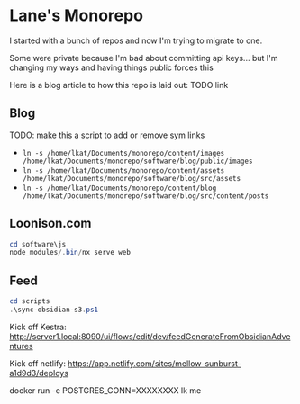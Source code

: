 # Lane's Monorepo

I started with a bunch of repos and now I'm trying to migrate to one.

Some were private because I'm bad about committing api keys... but I'm changing my ways and having things public forces this 

Here is a blog article to how this repo is laid out:
TODO link






## Blog
TODO: make this a script to add or remove sym links

- `ln -s /home/lkat/Documents/monorepo/content/images /home/lkat/Documents/monorepo/software/blog/public/images`
- `ln -s /home/lkat/Documents/monorepo/content/assets /home/lkat/Documents/monorepo/software/blog/src/assets`
- `ln -s /home/lkat/Documents/monorepo/content/blog /home/lkat/Documents/monorepo/software/blog/src/content/posts`

## Loonison.com

```powershell
cd software\js
node_modules/.bin/nx serve web

```

## Feed

```powershell
cd scripts
.\sync-obsidian-s3.ps1
```

Kick off Kestra: http://server1.local:8090/ui/flows/edit/dev/feedGenerateFromObsidianAdventures

Kick off netlify: https://app.netlify.com/sites/mellow-sunburst-a1d9d3/deploys

docker run -e POSTGRES_CONN=XXXXXXXX lk me